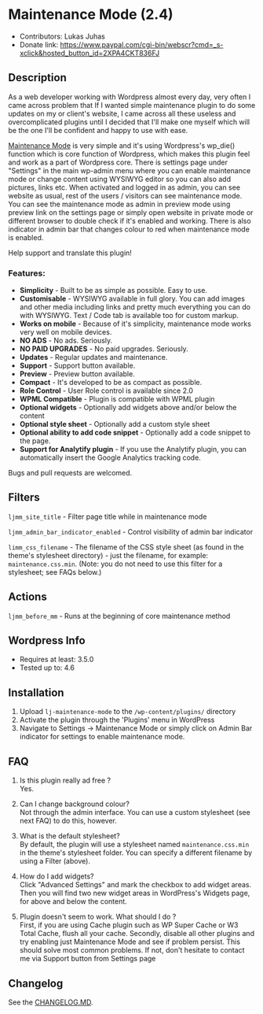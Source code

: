 Maintenance Mode (2.4)
======================

* Contributors: Lukas Juhas
* Donate link: https://www.paypal.com/cgi-bin/webscr?cmd=_s-xclick&hosted_button_id=2XPA4CKT836FJ


## Description

As a web developer working with Wordpress almost every day, very often I came across problem that If I wanted simple maintenance plugin to do some updates on my or client's website, I came across all these useless and overcomplicated plugins until I decided that I'll make one myself which will be the one I'll be confident and happy to use with ease.

[Maintenance Mode](https://plugins.itsluk.as/maintenance-mode/) is very simple and it's using Wordpress's wp_die() function which is core function of Wordpress, which makes this plugin feel and work as a part of Wordpress core. There is settings page under "Settings" in the main wp-admin menu where you can enable maintenance mode or change content using WYSIWYG editor so you can also add pictures, links etc. When activated and logged in as admin, you can see website as usual, rest of the users / visitors can see maintenance mode. You can see the maintenance mode as admin in preview mode using preview link on the settings page or simply open website in private mode or different browser to double check if it's enabled and working. There is also indicator in admin bar that changes colour to red when maintenance mode is enabled.

Help support and translate this plugin!

### Features: ###
* **Simplicity** - Built to be as simple as possible. Easy to use.
* **Customisable** - WYSIWYG available in full glory. You can add images and other media including links and pretty much everything you can do with WYSIWYG. Text / Code tab is available too for custom markup.
* **Works on mobile** - Because of it's simplicity, maintenance mode works very well on mobile devices.
* **NO ADS** - No ads. Seriously.
* **NO PAID UPGRADES** - No paid upgrades. Seriously.
* **Updates** - Regular updates and maintenance.
* **Support** - Support button available.
* **Preview** - Preview button available.
* **Compact** - It's developed to be as compact as possible.
* **Role Control** - User Role control is available since 2.0
* **WPML Compatible** - Plugin is compatible with WPML plugin
* **Optional widgets** - Optionally add widgets above and/or below the content
* **Optional style sheet** - Optionally add a custom style sheet
* **Optional ability to add code snippet** - Optionally add a code snippet to the page.
* **Support for Analytify plugin** - If you use the Analytify plugin, you can automatically insert the Google Analytics tracking code.

Bugs and pull requests are welcomed.

## Filters ##

`ljmm_site_title` - Filter page title while in maintenance mode

`ljmm_admin_bar_indicator_enabled` - Control visibility of admin bar indicator

`limm_css_filename` - The filename of the CSS style sheet (as found in the theme's stylesheet directory) - just the filename, for example: `maintenance.css.min`. (Note: you do not need to use this filter for a stylesheet; see FAQs below.)


## Actions ##
`ljmm_before_mm` - Runs at the beginning of core maintenance method

## Wordpress Info

* Requires at least: 3.5.0
* Tested up to: 4.6

## Installation

1. Upload `lj-maintenance-mode` to the `/wp-content/plugins/` directory
1. Activate the plugin through the 'Plugins' menu in WordPress
1. Navigate to Settings -> Maintenance Mode  or simply click on Admin Bar indicator for settings to enable maintenance mode.

## FAQ
1. Is this plugin really ad free ?<br>
Yes.

2. Can I change background colour?<br>
Not through the admin interface. You can use a custom stylesheet (see next FAQ) to do this, however.

3. What is the default stylesheet?<br>
By default, the plugin will use a stylesheet named `maintenance.css.min` in the theme's stylesheet folder. You can specify a different filename by using a Filter (above).

4. How do I add widgets?<br>
Click "Advanced Settings" and mark the checkbox to add widget areas. Then you will find two new widget areas in WordPress's Widgets page, for above and below the content.

5. Plugin doesn't seem to work. What should I do ?<br>
First, if you are using Cache plugin such as WP Super Cache or W3 Total Cache, flush all your cache. Secondly, disable all other plugins and try enabling just Maintenance Mode and see if problem persist. This should solve most common problems. If not, don't hesitate to contact me via Support button from Settings page

## Changelog
See the [CHANGELOG.MD](CHANGELOG.MD).

